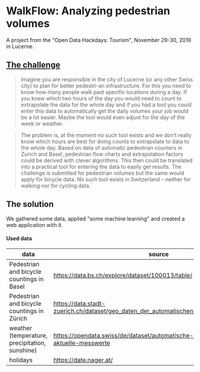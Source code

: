# WalkFlow: Analyzing pedestrian volumes
A project from the "Open Data Hackdays: Tourism", November 29-30, 2019 in Lucerne.

## [The challenge](https://hack.opendata.ch/project/422)

> Imagine you are responsible in the city of Lucerne (or any other Swiss city) to plan for better pedestri-an infrastructure. For this you need to know how many people walk past specific locations during a day. If you knew which two hours of the day you would need to count to extrapolate the data for the whole day and if you had a tool you could enter this data to automatically get the daily volumes your job would be a lot easier. Maybe the tool would even adjust for the day of the week or weather.

> The problem is, at the moment no such tool exists and we don’t really know which hours are best for doing counts to extrapolate to data to the whole day. Based on data of automatic pedestrian counters in Zurich and Basel, pedestrian flow charts and extrapolation factors could be derived with clever algorithms. This then could be translated into a practical tool for entering the data to easily get results. The challenge is submitted for pedestrian volumes but the same would apply for bicycle data. No such tool exists in Switzerland – neither for walking nor for cycling data.`

## The solution
We gathered some data, applied "some machine learning" and created a web application with it.

#### Used data

| data | source | license |
|------|--------|---------|
| Pedestrian and bicycle countings in Basel | <https://data.bs.ch/explore/dataset/100013/table/> | [Creative Commons CC0](https://creativecommons.org/publicdomain/zero/1.0/) |
| Pedestrian and bicycle countings in Zürich | <https://data.stadt-zuerich.ch/dataset/geo_daten_der_automatischen_fuss__und_velozaehlung> | [Creative Commons CC0](https://creativecommons.org/publicdomain/zero/1.0/) |
| weather (temperature, precipitation, sunshine) | <https://opendata.swiss/de/dataset/automatische-wetterstationen-aktuelle-messwerte> | [Open-BY-ASK](https://opendata.swiss/en/terms-of-use/) |
| holidays | <https://date.nager.at/> | [MIT](https://github.com/tinohager/Nager.Date/blob/master/LICENSE.md) |

